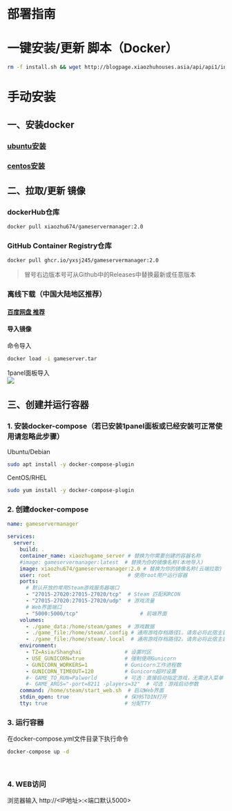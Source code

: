 # 部署指南

# 一键安装/更新 脚本（Docker）

```Bash
rm -f install.sh && wget http://blogpage.xiaozhuhouses.asia/api/api1/install.sh && chmod +x install.sh && ./install.sh
```

# 手动安装

## 一、安装docker

### [ubuntu安装](https://zhuanlan.zhihu.com/p/708360250)

### [centos安装](https://zhuanlan.zhihu.com/p/703693460)

## 二、拉取/更新 镜像

### dockerHub仓库

```bash
docker pull xiaozhu674/gameservermanager:2.0
```

### GitHub Container Registry仓库

```bash
docker pull ghcr.io/yxsj245/gameservermanager:2.0
```

> 冒号右边版本号可从Github中的Releases中替换最新或任意版本

### 离线下载（中国大陆地区推荐）

#### [百度网盘 推荐](https://pan.baidu.com/s/1NyinYIwX1xeL4jWafIuOgw?pwd=v75z)

#### 导入镜像

命令导入

```bash
docker load -i gameserver.tar
```

1panel面板导入  
​![](https://pic1.imgdb.cn/item/680c539b58cb8da5c8ce1d68.png)

## 三、创建并运行容器

### 1. 安装docker-compose（若已安装1panel面板或已经安装可正常使用请忽略此步骤）

Ubuntu/Debian

```bash
sudo apt install -y docker-compose-plugin
```

CentOS/RHEL

```bash
sudo yum install -y docker-compose-plugin
```

### 2. 创建docker-compose

```yml
name: gameservermanager

services:
  server:
    build: .
    container_name: xiaozhugame_server # 替换为你需要创建的容器名称
    #image: gameservermanager:latest  # 替换为你的镜像名称(本地导入)
	image: xiaozhu674/gameservermanager:2.0 # 替换为你的镜像名称(云端拉取)
    user: root                         # 使用root用户运行容器
    ports:
      # 默认开放的常用Steam游戏服务器端口
      - "27015-27020:27015-27020/tcp"  # Steam 匹配和RCON
      - "27015-27020:27015-27020/udp"  # 游戏流量 
      # Web界面端口
      - "5000:5000/tcp"                    # 前端界面
    volumes:
      - ./game_data:/home/steam/games  # 游戏数据
      - ./game_file:/home/steam/.config # 通用游戏存档路径1。请务必将此宿主目录权限设置为777
      - ./game_file:/home/steam/.local  # 通用游戏存档路径2。请务必将此宿主目录权限设置为777
    environment:
      - TZ=Asia/Shanghai              # 设置时区
      - USE_GUNICORN=true             # 强制使用Gunicorn
      - GUNICORN_WORKERS=1            # Gunicorn工作进程数
      - GUNICORN_TIMEOUT=120          # Gunicorn超时设置
      #- GAME_TO_RUN=Palworld         # 可选：直接启动指定游戏，无需进入菜单
      #- GAME_ARGS="-port=8211 -players=32"  # 可选：游戏启动参数
    command: /home/steam/start_web.sh  # 启动Web界面
    stdin_open: true                  # 保持STDIN打开
    tty: true                         # 分配TTY
```

### 3. 运行容器

在docker-compose.yml文件目录下执行命令

```bash
docker-compose up -d
```

‍

### 4. WEB访问

浏览器输入 http://<IP地址>:<端口默认5000>
